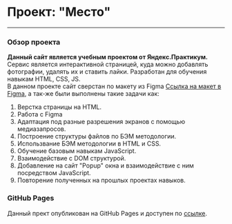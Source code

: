 # Проект: "Место"
---
### Обзор проекта
**Данный сайт является учебным проектом от Яндекс.Практикум.**  
Сервис является интерактивной страницей, куда можно добавлять фотографии, удалять их и ставить лайки. Разработан для обучения навыкам HTML, CSS, JS.  
В данном проекте сайт сверстан по макету из Figma [Ссылка на макет в Figma](https://www.figma.com/file/2cn9N9jSkmxD84oJik7xL7/JavaScript.-Sprint-4?node-id=0%3A1), а так-же были выполнены такие задачи как:
1. Верстка страницы на HTML.
2. Работа с Figma
3. Адаптация под разные разрешения экранов с помощью медиазапросов.
4. Построение структуры файлов по БЭМ методологии.
5. Использвание БЭМ методологии в HTML и CSS.
6. Обучение базовым навыкам JavaScript.
7. Взаимодействие с DOM структурой.
8. Добавление на сайт "Popup" окна и взаимодействие с ним посредством JavaScript.
9. Повторение полученных на прошлых проектах навыков.

### GitHub Pages
Данный прект опубликован на GitHub Pages и доступен по [ссылке](https://andrey-koltsov.github.io/mesto/index.html).